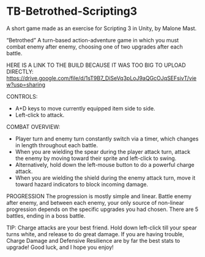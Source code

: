 # TB-Betrothed-Scripting3
A short game made as an exercise for Scripting 3 in Unity, by Malone Mast.

“Betrothed”
A turn-based action-adventure game in which you must combat enemy after enemy, choosing one of two upgrades after each battle.

HERE IS A LINK TO THE BUILD BECAUSE IT WAS TOO BIG TO UPLOAD DIRECTLY: https://drive.google.com/file/d/1sT9B7_DiSeVq3pLoJ9aQGcOJqSEFsivT/view?usp=sharing

CONTROLS:
- A+D keys to move currently equipped item side to side.
- Left-click to attack.

COMBAT OVERVIEW:
- Player turn and enemy turn constantly switch via a timer, which changes in length throughout each battle.
- When you are wielding the spear during the player attack turn, attack the enemy by moving toward their sprite and left-click to swing.
- Alternatively, hold down the left-mouse button to do a powerful charge attack.
- When you are wielding the shield during the enemy attack turn, move it toward hazard indicators to block incoming damage.

PROGRESSION
The progression is mostly simple and linear. Battle enemy after enemy, and between each enemy, your only source of non-linear progression depends on the specific upgrades you had chosen. 
There are 5 battles, ending in a boss battle. 

TIP: Charge attacks are your best friend. Hold down left-click till your spear turns white, and release to do great damage.
If you are having trouble, Charge Damage and Defensive Resilience are by far the best stats to upgrade! 
Good luck, and I hope you enjoy!
